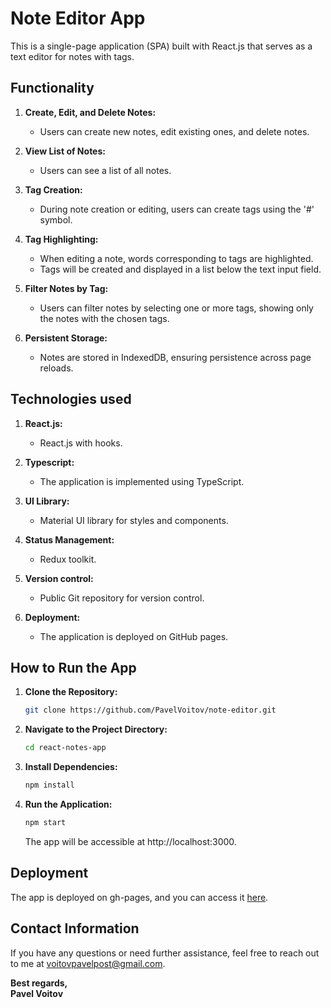 # Note Editor App

This is a single-page application (SPA) built with React.js that serves as a text editor for notes with tags.

## Functionality

1. **Create, Edit, and Delete Notes:**
    - Users can create new notes, edit existing ones, and delete notes.

2. **View List of Notes:**
    - Users can see a list of all notes.

3. **Tag Creation:**
    - During note creation or editing, users can create tags using the '#' symbol.

4. **Tag Highlighting:**
    - When editing a note, words corresponding to tags are highlighted.
    - Tags will be created and displayed in a list below the text input field.

5. **Filter Notes by Tag:**
    - Users can filter notes by selecting one or more tags, showing only the notes with the chosen tags.

6. **Persistent Storage:**
    - Notes are stored in IndexedDB, ensuring persistence across page reloads.

## Technologies used

1. **React.js:**
    - React.js with hooks.

2. **Typescript:**
   - The application is implemented using TypeScript.

3. **UI Library:**
    - Material UI library for styles and components.

4. **Status Management:**
    - Redux toolkit.

5. **Version control:**
   - Public Git repository for version control.

6. **Deployment:**
   - The application is deployed on GitHub pages.

## How to Run the App

1. **Clone the Repository:**
   ```bash
   git clone https://github.com/PavelVoitov/note-editor.git
   ```

2. **Navigate to the Project Directory:**
   ```bash
   cd react-notes-app
   ```

3. **Install Dependencies:**
   ```bash
   npm install
   ```

4. **Run the Application:**
   ```bash
   npm start
   ```
   The app will be accessible at http://localhost:3000.

## Deployment

The app is deployed on gh-pages, and you can access it [here](https://pavelvoitov.github.io/note-editor/).

## Contact Information

If you have any questions or need further assistance, feel free to reach out to me at [voitovpavelpost@gmail.com](mailto:voitovpavelpost@gmail.com).

**Best regards,  
Pavel Voitov**